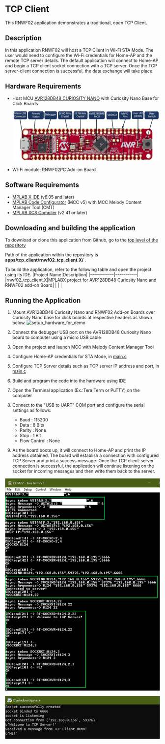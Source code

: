 # TCP Client

This RNWF02 application demonstrates a traditional, open TCP Client.

## Description

In this application RNWF02 will host a TCP Client in Wi-Fi STA Mode. The user would need to configure the Wi-Fi credentials for Home-AP and the remote TCP server details. The default application will connect to Home-AP and begin a TCP client socket connection with a TCP server. Once the TCP server-client connection is successful, the data exchange will take place.

## Hardware Requirements

- Host MCU [AVR128DB48 CURIOSITY NANO](https://www.microchip.com/en-us/product/AVR128DB48) with Curiosity Nano Base for Click Boards

  ![AVR128DB48 CURIOSITY NANO](../../assets/avr128db48_cnano_board.png)

- Wi-Fi module: RNWF02PC Add-on Board

## Software Requirements

- [MPLAB X IDE](https://www.microchip.com/en-us/tools-resources/develop/mplab-x-ide) (v6.05 and later) 
- [MPLAB Code Configurator](https://www.microchip.com/en-us/tools-resources/configure/mplab-code-configurator) (MCC v5) with MCC Melody Content Manager Tool (CMT)
- [MPLAB XC8 Compiler](https://www.microchip.com/en-us/tools-resources/develop/mplab-xc-compilers/downloads-documentation#XC8) (v2.41 or later)

## Downloading and building the application

To download or clone this application from Github, go to the [top level of the repository](../../../../)

Path of the application within the repository is **apps/tcp_client/rnwf02_tcp_client.X/** .

To build the application, refer to the following table and open the project using its IDE.
|Project Name|Description|
|------------|-----------|
|rnwf02_tcp_client.X|MPLABX project for AVR128DB48 Curiosity Nano and RNWF02 add-on Board|
| | |

## Running the Application

1. Mount AVR128DB48 Curiosity Nano and RNWF02 Add-on Boards over Curiosity Nano base for click boards at respective headers as shown below.
![setup_hardware_for_demo](../../assets/hw_setup.png)

2. Connect the debugger USB port on the AVR128DB48 Curiosity Nano board to computer using a micro USB cable

3. Open the project and launch MCC with Melody Content Manager Tool

4. Configure Home-AP credentials for STA Mode, in [main.c](../tcp_client/rnwf02_tcp_client.X/main.c#L52)

5. Configure TCP Server details such as TCP server IP address and port, in [main.c](../tcp_client/rnwf02_tcp_client.X/main.c#L58)

6. Build and program the code into the hardware using IDE

7. Open the Terminal application \(Ex.:Tera Term or PuTTY\) on the computer

8. Connect to the "USB to UART" COM port and configure the serial settings as follows:

    -   Baud : 115200
    -   Data : 8 Bits
    -   Parity : None
    -   Stop : 1 Bit
    -   Flow Control : None

9. As the board boots up, it will connect to Home-AP and print the IP address obtained. The board will establish a connection with configured TCP Server and print a success message. Once the TCP client-server connection is successful, the application will continue listening on the socket for incoming messages and then write them back to the server.


<p align="center"><img width="700" src="../../assets/tcp_client.png">
      </p>

<p align="center"><img width="700" src="../../assets/tcp_server_connection_window.png">
      </p>
